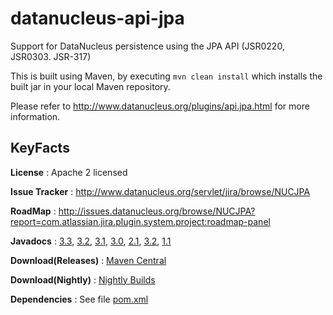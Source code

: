 datanucleus-api-jpa
===================

Support for DataNucleus persistence using the JPA API (JSR0220, JSR0303. JSR-317)

This is built using Maven, by executing `mvn clean install` which installs the built jar in your local Maven
repository.

Please refer to http://www.datanucleus.org/plugins/api.jpa.html  for more information.

KeyFacts
--------
__License__ : Apache 2 licensed

__Issue Tracker__ : http://www.datanucleus.org/servlet/jira/browse/NUCJPA

__RoadMap__ : http://issues.datanucleus.org/browse/NUCJPA?report=com.atlassian.jira.plugin.system.project:roadmap-panel

__Javadocs__ : [3.3](http://www.datanucleus.org/javadocs/api.jpa/3.3/), [3.2](http://www.datanucleus.org/javadocs/api.jpa/3.2/), [3.1](http://www.datanucleus.org/javadocs/api.jpa/3.1/), [3.0](http://www.datanucleus.org/javadocs/api.jpa/3.0/), [2.1](http://www.datanucleus.org/javadocs/api.jpa/2.1/), [3.2](http://www.datanucleus.org/javadocs/api.jpa/2.0/), [1.1](http://www.datanucleus.org/javadocs/api.jpa/1.1/)

__Download(Releases)__ : [Maven Central](http://central.maven.org/maven2/org/datanucleus/datanucleus-api-jpa)

__Download(Nightly)__ : [Nightly Builds](http://central.maven.org/maven2/org/datanucleus/datanucleus-api-jpa)

__Dependencies__ : See file [pom.xml](pom.xml)
